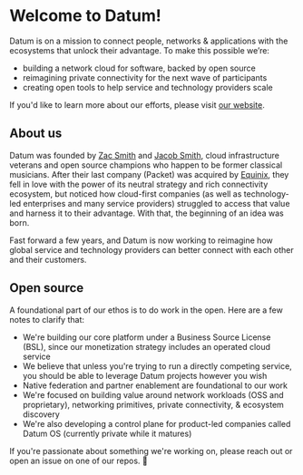 # Welcome to Datum!
Datum is on a mission to connect people, networks & applications with the ecosystems that unlock their advantage. To make this possible we’re:

- building a network cloud for software, backed by open source
- reimagining private connectivity for the next wave of participants
- creating open tools to help service and technology providers scale

If you'd like to learn more about our efforts, please visit [our website](https://www.datum.net). 

## About us
Datum was founded by [Zac Smith](https://www.linkedin.com/in/zsmith/) and [Jacob Smith](https://www.linkedin.com/in/jacobsmith79/), cloud infrastructure veterans and open source champions who happen to be former classical musicians. After their last company (Packet) was acquired by [Equinix](https://www.equinix.com/), they fell in love with the power of its neutral strategy and rich connectivity ecosystem, but noticed how cloud-first companies (as well as technology-led enterprises and many service providers) struggled to access that value and harness it to their advantage. With that, the beginning of an idea was born. 

Fast forward a few years, and Datum is now working to reimagine how global service and technology providers can better connect with each other and their customers. 

## Open source
A foundational part of our ethos is to do work in the open. Here are a few notes to clarify that:

- We're building our core platform under a Business Source License (BSL), since our monetization strategy includes an operated cloud service
- We believe that unless you're trying to run a directly competing service, you should be able to leverage Datum projects however you wish
- Native federation and partner enablement are foundational to our work
- We're focused on building value around network workloads (OSS and proprietary), networking primitives, private connectivity, & ecosystem discovery 
- We're also developing a control plane for product-led companies called Datum OS (currently private while it matures)
  
If you're passionate about something we're working on, please reach out or open an issue on one of our repos. 🚀
